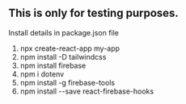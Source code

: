 ## This is only for testing purposes.

Install details in package.json file
1. npx create-react-app my-app
2. npm install -D tailwindcss
3. npm install firebase
4. npm i dotenv
5. npm install -g firebase-tools
6. npm install --save react-firebase-hooks
